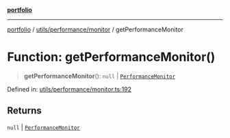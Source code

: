 [**portfolio**](../../../../README.md)

***

[portfolio](../../../../modules.md) / [utils/performance/monitor](../README.md) / getPerformanceMonitor

# Function: getPerformanceMonitor()

> **getPerformanceMonitor**(): `null` \| [`PerformanceMonitor`](../classes/PerformanceMonitor.md)

Defined in: [utils/performance/monitor.ts:192](https://github.com/tnorlund/Portfolio/blob/4e0c45627749364792348ff911c30399d3759e0e/portfolio/utils/performance/monitor.ts#L192)

## Returns

`null` \| [`PerformanceMonitor`](../classes/PerformanceMonitor.md)

